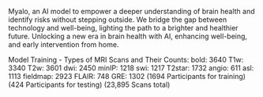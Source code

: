 Myalo, an AI model to empower a deeper understanding of brain health and identify risks without stepping outside. 
We bridge the gap between technology and well-being, lighting the path to a brighter and healthier future. Unlocking a new era in brain health with AI, enhancing well-being, and early intervention from home.

Model Training - Types of MRI Scans and Their Counts:
bold: 3640
T1w: 3340
T2w: 3601
dwi: 2450
minIP: 1218
swi: 1217
T2star: 1732
angio: 611
asl: 1113
fieldmap: 2923
FLAIR: 748
GRE: 1302
(1694 Participants for training) 
(424 Participants for testing) 
(23,895 Scans total)
